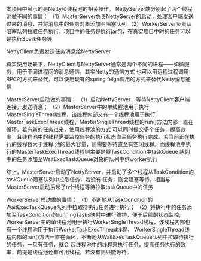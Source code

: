 本项目中展示的是Netty和线程池的相关操作。
NettyServer端分别起了两个线程池做不同的事情：
（1）MasterServer负责NettyServer的启动，处理客户端发送过来的消息，并将消息中的任务对象添加至阻塞队列
（2）WorkerServer负责从阻塞队列拉取任务执行，项目中的任务是执行jar包，在真实项目中时的任务可以是执行Spark任务等

NettyClient负责发送任务消息给NettyServer

真实使用场景下，NettyClient与NettyServer通常是两个不同的进程——如微服务，用于不同进程间的消息通信，其实Netty的通信方式
也可以用远程过程调用RPC的方式来替代，可以使用现有的spring feign调用的方式来替代Netty消息通信


MasterServer启动做的事情：
（1）启动NettyServer，等待NettyClient客户端连接，发送消息；
（2）MasterServer中的单线程池用于执行MasterSingleThread线程，该线程内部又有一个线程池用于执行
MasterTaskExecThread线程，MasterSingleThread线程的run()方法内部一直在循环，若有新的任务过来，使用线程池的方式
可以同时提交多个任务，提高效率，且线程池中的线程需要监控任务的执行状态直至任务执行完成。若当前正在执行的线程数大于线程
池的最大容量，则需要等待直至有空闲线程。而线程池中执行的MasterTaskExecThread线程则主要是将TaskCondition中taskQueue
队列中的任务添加至WaitExecTaskQueue对象的队列中供worker执行

综上，MasterServer启动了NettyServer，并启动了多个线程从TaskCondition的taskQueue阻塞队列中拉取任务，若没有
任务，则会阻塞等待，相当与MasterServer启动后起了n个线程等待拉取taskQueue中的任务

WorkerServer启动做的事情：
（1）不断地从TaskCondition的WaitExecTaskQueue队列中拉取待执行任务进行执行；
（2）将执行中的任务添加至TaskCondition的runningTasks映射中进行维护，便于后续的状态监控;
WorkerServer中的单线程池用于执行WorkerSingleThread线程，该线程内部也有一个线程池用于执行WorkerTaskExecThread线程，
WorkerSingleThread线程内部的run()方法一直在循环，不断地从WaitExecTaskQueue队列中拉取待执行的任务，一旦有任务，就会
起线程池中的线程来执行任务，提高任务执行的效率，前提是线程池还有可用线程，若没有则只能等待。
